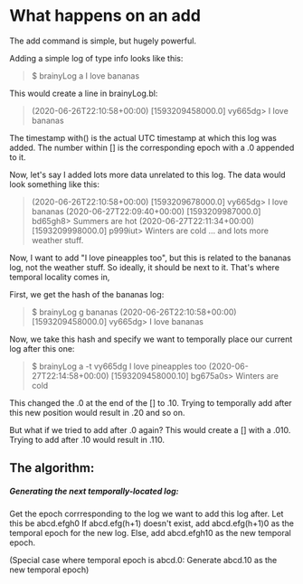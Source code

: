 # What happens on an add

The add command is simple, but hugely powerful.

Adding a simple log of type info looks like this:

>$ brainyLog a I love bananas

This would create a line in brainyLog.bl:
>(2020-06-26T22:10:58+00:00) [1593209458000.0] vy665dg> I love bananas

The timestamp with() is the actual UTC timestamp at which this log was added.
The number within [] is the corresponding epoch with a .0 appended to it.

Now, let's say I added lots more data unrelated to this log. The data would look something like this:

>(2020-06-26T22:10:58+00:00) [1593209678000.0] vy665dg> I love bananas
>(2020-06-27T22:09:40+00:00) [1593209987000.0] bd65gh8> Summers are hot
>(2020-06-27T22:11:34+00:00) [1593209998000.0] p999iut> Winters are cold
>... and lots more weather stuff.

Now, I want to add "I love pineapples too", but this is related to the bananas log, not the weather stuff. So ideally, it should be next to it. That's where temporal locality comes in,

First, we get the hash of the bananas log:
>$ brainyLog g bananas
>(2020-06-26T22:10:58+00:00) [1593209458000.0] vy665dg> I love bananas

Now, we take this hash and specify we want to temporally place our current log after this one:
> $ brainyLog a -t vy665dg I love pineapples too
> (2020-06-27T22:14:58+00:00) [1593209458000.10] bg675a0s> Winters are cold

This changed the .0 at the end of the [] to .10. Trying to temporally add after this new position would result in .20 and so on.

But what if we tried to add after .0 again? This would create a [] with a .010.
Trying to add after .10 would result in .110.


## The algorithm:
##### Generating the next temporally-located log:
Get the epoch corrresponding to the log we want to add this log after.
Let this be abcd.efgh0
If abcd.efg(h+1) doesn't exist, add abcd.efg(h+1)0 as the temporal epoch for the new log.
Else, add abcd.efgh10 as the new temporal epoch.

(Special case where temporal epoch is abcd.0: Generate abcd.10 as the new temporal epoch)
